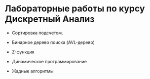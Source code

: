 # Лабораторные работы по курсу Дискретный Анализ

- Сортировка подсчетом. 

- Бинарное дерево поиска (AVL-дерево)

- Z-функция

- Динамическое программирование

- Жадные алгоритмы
